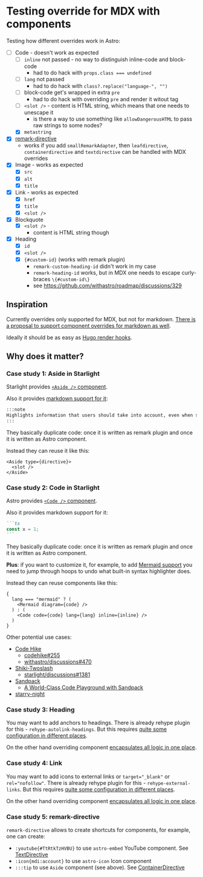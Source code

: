 # Testing override for MDX with components

Testing how different overrides work in Astro:

- [ ] Code - doesn't work as expected
  - [ ] `inline` not passed - no way to distinguish inline-code and block-code
    - had to do hack with `props.class === undefined`
  - [ ] `lang` not passed
    - had to do hack with `class?.replace("language-", "")`
  - [ ] block-code get's wrapped in extra `pre`
    - had to do hack with overriding `pre` and render it witout tag
  - [ ] `<slot />` - content is HTML string, which means that one needs to unescape it
    - is there a way to use something like `allowDangerousHTML` to pass raw strings to some nodes?
  - [x] `metastring`
- [x] [remark-directive](https://github.com/remarkjs/remark-directive)
  - works if you add `smallRemarkAdapter`, then `leafdirective`, `containerdirective` and `textdirective` can be handled with MDX overrides
- [x] Image - works as expected
  - [x] `src`
  - [x] `alt`
  - [x] `title`
- [x] Link - works as expected
  - [x] `href`
  - [x] `title`
  - [x] `<slot />`
- [x] Blockquote
  - [x] `<slot />`
    - content is HTML string though
- [x] Heading
  - [x] `id`
  - [x] `<slot />`
  - [x] `{#custom-id}` (works with remark plugin)
    - `remark-custom-heading-id` didn't work in my case
    - `remark-heading-id` works, but in MDX one needs to escape curly-braces `\{#custom-id\}`
    - see https://github.com/withastro/roadmap/discussions/329

## Inspiration

Currently overrides only supported for MDX, but not for markdown. [There is a proposal to support component overrides for markdown as well](https://github.com/withastro/roadmap/discussions/769).

Ideally it should be as easy as [Hugo render hooks](https://gohugo.io/render-hooks/).

## Why does it matter?

### Case study 1: Aside in Starlight

Starlight provides [`<Aside />` component](https://github.com/withastro/starlight/blob/main/packages/starlight/user-components/Aside.astro).

Also it provides [markdown support for it](https://github.com/withastro/starlight/blob/main/packages/starlight/integrations/asides.ts):

```md
:::note
Highlights information that users should take into account, even when skimming.
:::
```

They basically duplicate code: once it is written as remark plugin and once it is written as Astro component.

Instead they can reuse it like this:

```astro
<Aside type={directive}>
  <slot />
</Aside>
```

### Case study 2: Code in Starlight

Astro provides [`<Code />` component](https://docs.astro.build/en/reference/api-reference/#code-).

Also it provides markdown support for it:

````md
```ts
const x = 1;
```
````

They basically duplicate code: once it is written as remark plugin and once it is written as Astro component.

**Plus**: if you want to customize it, for example, to add [Mermaid support](https://github.com/withastro/starlight/discussions/1259) you need to jump through hoops to undo what built-in syntax highlighter does.

Instead they can reuse components like this:

```astro
{
  lang === "mermaid" ? (
    <Mermaid diagram={code} />
  ) : (
    <Code code={code} lang={lang} inline={inline} />
  )
}
```

Other potential use cases:

- [Code Hike](https://codehike.org/)
  - [codehike#255](https://github.com/code-hike/codehike/issues/255)
  - [withastro/discussions#470](https://github.com/withastro/roadmap/discussions/470)
- [Shiki-Twoslash](https://shikijs.github.io/twoslash/)
  - [starlight/discussions#1381](https://github.com/withastro/starlight/discussions/1381)
- [Sandpack](https://sandpack.codesandbox.io/)
  - [A World-Class Code Playground with Sandpack](https://www.joshwcomeau.com/react/next-level-playground/)
- [starry-night](https://github.com/wooorm/starry-night)

### Case study 3: Heading

You may want to add anchors to headings. There is already rehype plugin for this - `rehype-autolink-headings`. But this requires [quite some configuration in different places](https://astro-digital-garden.stereobooster.com/recipes/anchors-for-headings/).

On the other hand overriding component [encapsulates all logic in one place](src/components/H2Override.astro).

### Case study 4: Link

You may want to add icons to external links or `target="_blank"` or `rel="nofollow"`. There is already rehype plugin for this - `rehype-external-links`. But this requires [quite some configuration in different places](https://astro-digital-garden.stereobooster.com/recipes/icons-to-external-links/).

On the other hand overriding component [encapsulates all logic in one place](src/components/LinkOverride.astro).

### Case study 5: remark-directive

`remark-directive` allows to create shortcuts for components, for example, one can create:

- `:youtube{#TtRtkTzHVBU}` to use `astro-embed` YouTube component. See [TextDirective](src/components/TextDirective.astro)
- `:icon{mdi:account}` to use `astro-icon` Icon component
- `:::tip` to use `Aside` component (see above). See [ContainerDirective](src/components/ContainerDirective.astro)

